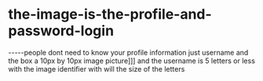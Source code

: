 # the-image-is-the-profile-and-password-login
-----people dont need to know your profile information just username and the box a 10px by 10px image picture]]] and the username is 5 letters or less with the image identifier with will the size of the letters 
